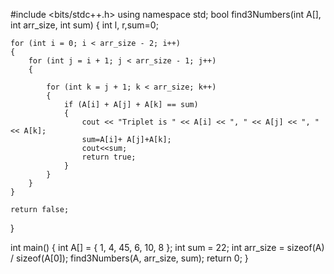 #include <bits/stdc++.h>
using namespace std;
bool find3Numbers(int A[], int arr_size, int sum)
{
    int l, r,sum=0;
 
    for (int i = 0; i < arr_size - 2; i++)
    {
        for (int j = i + 1; j < arr_size - 1; j++)
        {

            for (int k = j + 1; k < arr_size; k++)
            {
                if (A[i] + A[j] + A[k] == sum)
                {
                    cout << "Triplet is " << A[i] << ", " << A[j] << ", " << A[k];
                    sum=A[i]+ A[j]+A[k];
                    cout<<sum;
                    return true;
                }
            }
        }
    }

    return false;
}
 
int main()
{
    int A[] = { 1, 4, 45, 6, 10, 8 };
    int sum = 22;
    int arr_size = sizeof(A) / sizeof(A[0]);
    find3Numbers(A, arr_size, sum);
    return 0;
}
 
